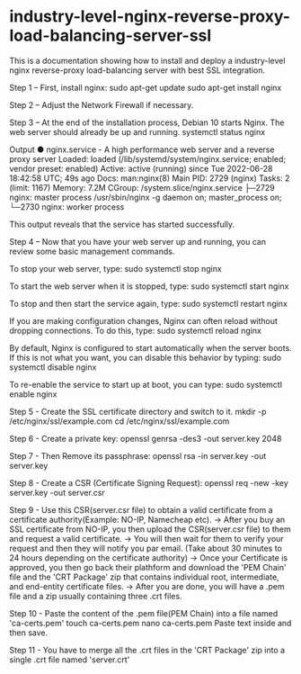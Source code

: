 # industry-level-nginx-reverse-proxy-load-balancing-server-ssl
This is a documentation showing how to install and deploy a industry-level nginx reverse-proxy load-balancing server with best SSL integration.

Step 1 – First, install nginx:
sudo apt-get update
sudo apt-get install nginx

Step 2 – Adjust the Network Firewall if necessary.

Step 3 – At the end of the installation process, Debian 10 starts Nginx. The web server should already be up and running.
systemctl status nginx

Output
● nginx.service - A high performance web server and a reverse proxy server
   Loaded: loaded (/lib/systemd/system/nginx.service; enabled; vendor preset: enabled)
   Active: active (running) since Tue 2022-06-28 18:42:58 UTC; 49s ago
     Docs: man:nginx(8)
 Main PID: 2729 (nginx)
    Tasks: 2 (limit: 1167)
   Memory: 7.2M
   CGroup: /system.slice/nginx.service
           ├─2729 nginx: master process /usr/sbin/nginx -g daemon on; master_process on;
           └─2730 nginx: worker process
           
This output reveals that the service has started successfully.

Step 4 – Now that you have your web server up and running, you can review some basic management commands.

To stop your web server, type:
sudo systemctl stop nginx

To start the web server when it is stopped, type:
sudo systemctl start nginx

To stop and then start the service again, type:
sudo systemctl restart nginx

If you are making configuration changes, Nginx can often reload without dropping connections. To do this, type:
sudo systemctl reload nginx

By default, Nginx is configured to start automatically when the server boots. If this is not what you want, you can disable this behavior by typing:
sudo systemctl disable nginx

To re-enable the service to start up at boot, you can type:
sudo systemctl enable nginx

Step 5 - Create the SSL certificate directory and switch to it.
mkdir -p /etc/nginx/ssl/example.com
cd /etc/nginx/ssl/example.com

Step 6 - Create a private key:
openssl genrsa -des3 -out server.key 2048

Step 7 - Then Remove its passphrase:
openssl rsa -in server.key -out server.key

Step 8 - Create a CSR (Certificate Signing Request):
openssl req -new -key server.key -out server.csr

Step 9 - Use this CSR(server.csr file) to obtain a valid certificate from a certificate authority(Example: NO-IP, Namecheap etc).
-> After you buy an SSL certificate from NO-IP, you then upload the CSR(server.csr file) to them and request a valid certificate.
-> You will then wait for them to verify your request and then they will notify you par email. (Take about 30 minutes to 24 hours depending on the certificate authority)
-> Once your Certificate is approved, you then go back their plathform and download the 'PEM Chain' file and the 'CRT Package' zip that contains individual root, intermediate, and end-entity certificate files.
-> After you are done, you will have a .pem file and a zip usually containing three .crt files.

Step 10 - Paste the content of the .pem file(PEM Chain) into a file named 'ca-certs.pem'
touch ca-certs.pem
nano ca-certs.pem
Paste text inside and then save.

Step 11 - You have to merge all the .crt files in the 'CRT Package' zip into a single .crt file named 'server.crt'


